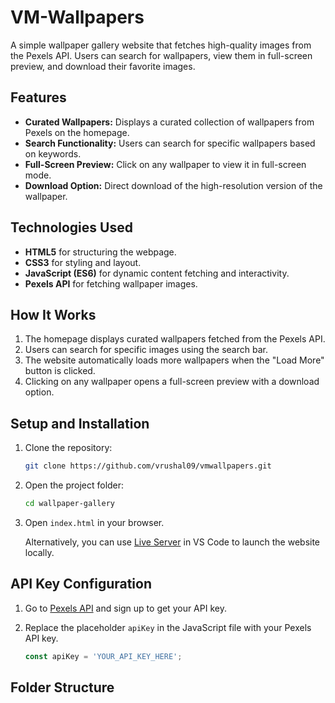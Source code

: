 # VM-Wallpapers

A simple wallpaper gallery website that fetches high-quality images from the Pexels API. Users can search for wallpapers, view them in full-screen preview, and download their favorite images.

## Features

- **Curated Wallpapers:** Displays a curated collection of wallpapers from Pexels on the homepage.
- **Search Functionality:** Users can search for specific wallpapers based on keywords.
- **Full-Screen Preview:** Click on any wallpaper to view it in full-screen mode.
- **Download Option:** Direct download of the high-resolution version of the wallpaper.

## Technologies Used

- **HTML5** for structuring the webpage.
- **CSS3** for styling and layout.
- **JavaScript (ES6)** for dynamic content fetching and interactivity.
- **Pexels API** for fetching wallpaper images.

## How It Works

1. The homepage displays curated wallpapers fetched from the Pexels API.
2. Users can search for specific images using the search bar.
3. The website automatically loads more wallpapers when the "Load More" button is clicked.
4. Clicking on any wallpaper opens a full-screen preview with a download option.

## Setup and Installation

1. Clone the repository:

    ```bash
    git clone https://github.com/vrushal09/vmwallpapers.git
    ```

2. Open the project folder:

    ```bash
    cd wallpaper-gallery
    ```

3. Open `index.html` in your browser.

    Alternatively, you can use [Live Server](https://marketplace.visualstudio.com/items?itemName=ritwickdey.LiveServer) in VS Code to launch the website locally.

## API Key Configuration

1. Go to [Pexels API](https://www.pexels.com/api/) and sign up to get your API key.
2. Replace the placeholder `apiKey` in the JavaScript file with your Pexels API key.

    ```javascript
    const apiKey = 'YOUR_API_KEY_HERE';
    ```

## Folder Structure

